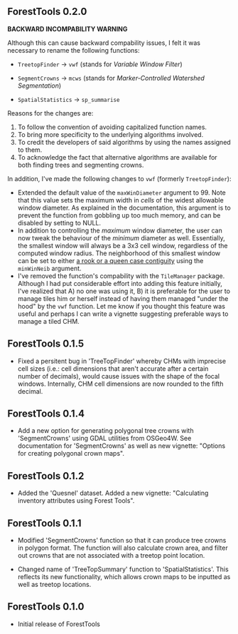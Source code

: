 ## ForestTools 0.2.0

**BACKWARD INCOMPABILITY WARNING**

Although this can cause backward compability issues, I felt it was necessary to rename the following functions:

* `TreetopFinder` -> `vwf` (stands for _Variable Window Filter_)

* `SegmentCrowns` -> `mcws` (stands for _Marker-Controlled Watershed Segmentation_)

* `SpatialStatistics` -> `sp_summarise`

Reasons for the changes are:

1. To follow the convention of avoiding capitalized function names.
2. To bring more specificity to the underlying algorithms involved.
3. To credit the developers of said algorithms by using the names assigned to them.
4. To acknowledge the fact that alternative algorithms are available for both finding trees and segmenting crowns.

In addition, I've made the following changes to `vwf` (formerly `TreetopFinder`):

* Extended the default value of the `maxWinDiameter` argument to 99. Note that this value sets the maximum width in _cells_ of the widest allowable window diameter. As explained in the documentation, this argument is to prevent the function from gobbling up too much memory, and can be disabled by setting to NULL.
* In addition to controlling the _maximum_ window diameter, the user can now tweak the behaviour of the _minimum_ diameter as well. Essentially, the smallest window will always be a 3x3 cell window, regardless of the computed window radius. The neighborhood of this smallest window can be set to either [a rook or a queen case contiguity](https://i.stack.imgur.com/CWIHi.jpg) using the `minWinNeib` argument.
* I've removed the function's compability with the `TileManager` package. Although I had put considerable effort into adding this feature initially, I've realized that A) no one was using it, B) it is preferable for the user to manage tiles him or herself instead of having them managed "under the hood" by the `vwf` function. Let me know if you thought this feature was useful and perhaps I can write a vignette suggesting preferable ways to manage a tiled CHM.

## ForestTools 0.1.5

* Fixed a persitent bug in 'TreeTopFinder' whereby CHMs with imprecise cell sizes (i.e.: cell dimensions that aren't accurate after a certain number of decimals), would cause issues with the shape of the focal windows. Internally, CHM cell dimensions are now rounded to the fifth decimal.

## ForestTools 0.1.4

* Add a new option for generating polygonal tree crowns with 'SegmentCrowns' using GDAL utilities from OSGeo4W. See documentation for 'SegmentCrowns' as well as new vignette: "Options for creating polygonal crown maps".

## ForestTools 0.1.2

* Added the 'Quesnel' dataset. Added a new vignette: "Calculating inventory attributes using Forest Tools".

## ForestTools 0.1.1

* Modified 'SegmentCrowns' function so that it can produce tree crowns in polygon format. The function will also calculate crown area, and filter out crowns that are not associated with a treetop point location.

* Changed name of 'TreeTopSummary' function to 'SpatialStatistics'. This reflects its new functionality, which allows crown maps to be inputted as well as treetop locations. 

## ForestTools 0.1.0

* Initial release of ForestTools


